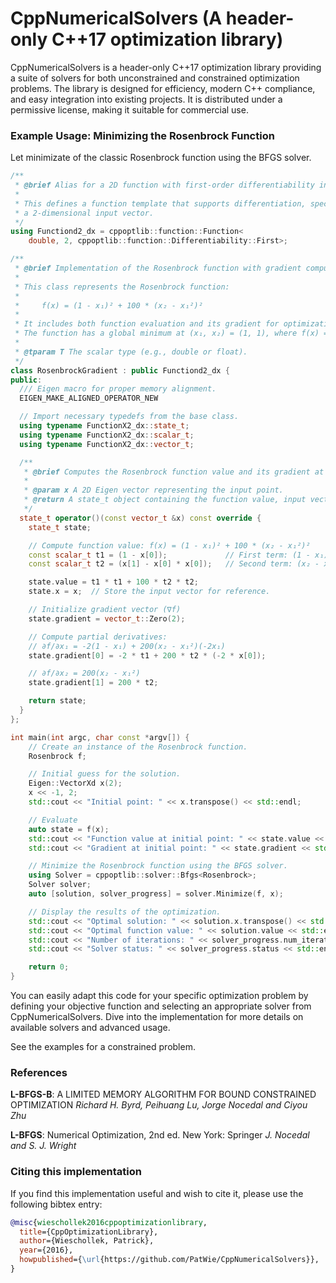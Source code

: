 # CppNumericalSolvers (A header-only C++17 optimization library)

CppNumericalSolvers is a header-only C++17 optimization library providing a
suite of solvers for both unconstrained and constrained optimization problems.
The library is designed for efficiency, modern C++ compliance, and easy
integration into existing projects. It is distributed under a permissive
license, making it suitable for commercial use.

### Example Usage: Minimizing the Rosenbrock Function

Let minimizate of the classic Rosenbrock function using the BFGS solver.

```cpp
/**
 * @brief Alias for a 2D function with first-order differentiability in cppoptlib.
 *
 * This defines a function template that supports differentiation, specialized for
 * a 2-dimensional input vector.
 */
using Functiond2_dx = cppoptlib::function::Function<
    double, 2, cppoptlib::function::Differentiability::First>;

/**
 * @brief Implementation of the Rosenbrock function with gradient computation.
 *
 * This class represents the Rosenbrock function:
 *
 *     f(x) = (1 - x₁)² + 100 * (x₂ - x₁²)²
 *
 * It includes both function evaluation and its gradient for optimization algorithms.
 * The function has a global minimum at (x₁, x₂) = (1, 1), where f(x) = 0.
 *
 * @tparam T The scalar type (e.g., double or float).
 */
class RosenbrockGradient : public Functiond2_dx {
public:
  /// Eigen macro for proper memory alignment.
  EIGEN_MAKE_ALIGNED_OPERATOR_NEW

  // Import necessary typedefs from the base class.
  using typename FunctionX2_dx::state_t;
  using typename FunctionX2_dx::scalar_t;
  using typename FunctionX2_dx::vector_t;

  /**
   * @brief Computes the Rosenbrock function value and its gradient at a given point.
   *
   * @param x A 2D Eigen vector representing the input point.
   * @return A state_t object containing the function value, input vector, and gradient.
   */
  state_t operator()(const vector_t &x) const override {
    state_t state;

    // Compute function value: f(x) = (1 - x₁)² + 100 * (x₂ - x₁²)²
    const scalar_t t1 = (1 - x[0]);             // First term: (1 - x₁)
    const scalar_t t2 = (x[1] - x[0] * x[0]);   // Second term: (x₂ - x₁²)

    state.value = t1 * t1 + 100 * t2 * t2;
    state.x = x;  // Store the input vector for reference.

    // Initialize gradient vector (∇f)
    state.gradient = vector_t::Zero(2);

    // Compute partial derivatives:
    // ∂f/∂x₁ = -2(1 - x₁) + 200(x₂ - x₁²)(-2x₁)
    state.gradient[0] = -2 * t1 + 200 * t2 * (-2 * x[0]);

    // ∂f/∂x₂ = 200(x₂ - x₁²)
    state.gradient[1] = 200 * t2;

    return state;
  }
};

int main(int argc, char const *argv[]) {
    // Create an instance of the Rosenbrock function.
    Rosenbrock f;

    // Initial guess for the solution.
    Eigen::VectorXd x(2);
    x << -1, 2;
    std::cout << "Initial point: " << x.transpose() << std::endl;

    // Evaluate
    auto state = f(x);
    std::cout << "Function value at initial point: " << state.value << std::endl;
    std::cout << "Gradient at initial point: " << state.gradient << std::endl;

    // Minimize the Rosenbrock function using the BFGS solver.
    using Solver = cppoptlib::solver::Bfgs<Rosenbrock>;
    Solver solver;
    auto [solution, solver_progress] = solver.Minimize(f, x);

    // Display the results of the optimization.
    std::cout << "Optimal solution: " << solution.x.transpose() << std::endl;
    std::cout << "Optimal function value: " << solution.value << std::endl;
    std::cout << "Number of iterations: " << solver_progress.num_iterations << std::endl;
    std::cout << "Solver status: " << solver_progress.status << std::endl;

    return 0;
}
```

You can easily adapt this code for your specific optimization problem by
defining your objective function and selecting an appropriate solver from
CppNumericalSolvers. Dive into the implementation for more details on available
solvers and advanced usage.


See the examples for a constrained problem.

### References

**L-BFGS-B**: A LIMITED MEMORY ALGORITHM FOR BOUND CONSTRAINED OPTIMIZATION
_Richard H. Byrd, Peihuang Lu, Jorge Nocedal and Ciyou Zhu_

**L-BFGS**: Numerical Optimization, 2nd ed. New York: Springer
_J. Nocedal and S. J. Wright_

### Citing this implementation

If you find this implementation useful and wish to cite it, please use the following bibtex entry:

```bibtex
@misc{wieschollek2016cppoptimizationlibrary,
  title={CppOptimizationLibrary},
  author={Wieschollek, Patrick},
  year={2016},
  howpublished={\url{https://github.com/PatWie/CppNumericalSolvers}},
}
```
